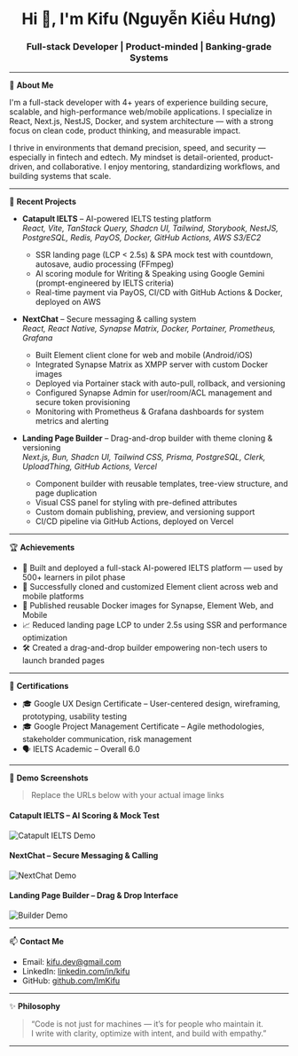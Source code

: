 <h1 align="center">Hi 👋, I'm Kifu (Nguyễn Kiều Hưng)</h1>
<h3 align="center">Full-stack Developer | Product-minded | Banking-grade Systems</h3>

---

🎯 **About Me**

I'm a full-stack developer with 4+ years of experience building secure, scalable, and high-performance web/mobile applications. I specialize in React, Next.js, NestJS, Docker, and system architecture — with a strong focus on clean code, product thinking, and measurable impact.

I thrive in environments that demand precision, speed, and security — especially in fintech and edtech. My mindset is detail-oriented, product-driven, and collaborative. I enjoy mentoring, standardizing workflows, and building systems that scale.

---

🚀 **Recent Projects**

- **Catapult IELTS** – AI-powered IELTS testing platform  
  _React, Vite, TanStack Query, Shadcn UI, Tailwind, Storybook, NestJS, PostgreSQL, Redis, PayOS, Docker, GitHub Actions, AWS S3/EC2_  
  - SSR landing page (LCP < 2.5s) & SPA mock test with countdown, autosave, audio processing (FFmpeg)  
  - AI scoring module for Writing & Speaking using Google Gemini (prompt-engineered by IELTS criteria)  
  - Real-time payment via PayOS, CI/CD with GitHub Actions & Docker, deployed on AWS

- **NextChat** – Secure messaging & calling system  
  _React, React Native, Synapse Matrix, Docker, Portainer, Prometheus, Grafana_  
  - Built Element client clone for web and mobile (Android/iOS)  
  - Integrated Synapse Matrix as XMPP server with custom Docker images  
  - Deployed via Portainer stack with auto-pull, rollback, and versioning  
  - Configured Synapse Admin for user/room/ACL management and secure token provisioning  
  - Monitoring with Prometheus & Grafana dashboards for system metrics and alerting

- **Landing Page Builder** – Drag-and-drop builder with theme cloning & versioning  
  _Next.js, Bun, Shadcn UI, Tailwind CSS, Prisma, PostgreSQL, Clerk, UploadThing, GitHub Actions, Vercel_  
  - Component builder with reusable templates, tree-view structure, and page duplication  
  - Visual CSS panel for styling with pre-defined attributes  
  - Custom domain publishing, preview, and versioning support  
  - CI/CD pipeline via GitHub Actions, deployed on Vercel

---

🏆 **Achievements**

- 🥇 Built and deployed a full-stack AI-powered IELTS platform — used by 500+ learners in pilot phase  
- 🚀 Successfully cloned and customized Element client across web and mobile platforms  
- 🔧 Published reusable Docker images for Synapse, Element Web, and Mobile  
- 📈 Reduced landing page LCP to under 2.5s using SSR and performance optimization  
- 🛠️ Created a drag-and-drop builder empowering non-tech users to launch branded pages

---

📜 **Certifications**

- 🎓 Google UX Design Certificate – User-centered design, wireframing, prototyping, usability testing  
- 🎓 Google Project Management Certificate – Agile methodologies, stakeholder communication, risk management  
- 🗣️ IELTS Academic – Overall 6.0

---

📸 **Demo Screenshots**

> Replace the URLs below with your actual image links

#### Catapult IELTS – AI Scoring & Mock Test  
![Catapult IELTS Demo](https://your-image-host.com/catapult-demo.png)

#### NextChat – Secure Messaging & Calling  
![NextChat Demo](https://your-image-host.com/nextchat-demo.png)

#### Landing Page Builder – Drag & Drop Interface  
![Builder Demo](https://your-image-host.com/builder-demo.png)

---

📫 **Contact Me**

- Email: [kifu.dev@gmail.com](mailto:kifu.dev@gmail.com)  
- LinkedIn: [linkedin.com/in/kifu](https://linkedin.com/in/kifu)  
- GitHub: [github.com/ImKifu](https://github.com/ImKifu)

---

✨ **Philosophy**

> “Code is not just for machines — it’s for people who maintain it.  
> I write with clarity, optimize with intent, and build with empathy.”

---
